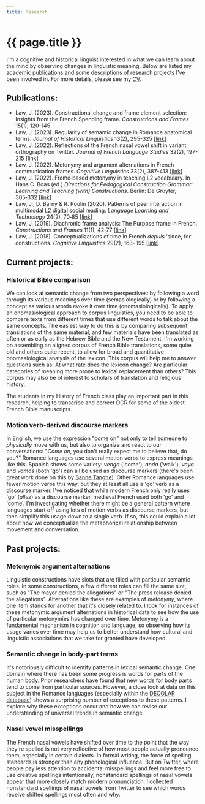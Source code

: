 ```yaml
---
title: Research
---
```


<h1>{{ page.title }}</h1>

I'm a cognitive and historical linguist interested in what we can learn about the mind by observing changes in linguistic meaning. Below are listed my academic publications and some descriptions of research projects I've been involved in. For more details, please see my [CV](/cv.html).

## Publications:

+ Law, J. (2023). Constructional change and frame element selection: Insights from the French Spending frame. *Constructions and Frames* 15(1), 120-145
+ Law, J. (2023). Regularity of semantic change in Romance anatomical terms. *Journal of Historical Linguistics* 13(2), 295-325 [[link](https://www.jbe-platform.com/content/journals/10.1075/jhl.21046.law)]
+ Law, J. (2022). Reflections of the French nasal vowel shift in variant orthography on Twitter. *Journal of French
Language Studies* 32(2), 197-215 [[link](https://www.cambridge.org/core/journals/journal-of-french-language-studies/article/abs/reflections-of-the-french-nasal-vowel-shift-in-orthography-on-twitter/5A9A1C043DD7353A2F533C3EB7970C3A)]
+ Law, J. (2022). Metonymy and argument alternations in French communication frames. *Cognitive Linguistics* 33(2), 387-413 [[link](https://www-degruyter-com.erl.lib.byu.edu/document/doi/10.1515/cog-2021-0072/html)]
+ Law, J. (2022). Frame‑based metonymy in teaching L2 vocabulary. In Hans C. Boas (ed.) *Directions for Pedagogical
Construction Grammar: Learning and Teaching (with) Constructions*. Berlin: De Gruyter, 305‑332 [[link](https://www.degruyter.com/document/doi/10.1515/9783110746723-010/html)]
+ Law, J., D. Barny & R. Poulin (2020). Patterns of peer interaction in multimodal L2 digital social reading. *Language
Learning and Technology* 24(2), 70‑85 [[link](https://www.lltjournal.org/item/10125-44726/)]
+ Law, J. (2019). Diachronic frame analysis: The Purpose frame in French. *Constructions and Frames* 11(1), 42‑77 [[link](https://www.jbe-platform.com/content/journals/10.1075/cf.00023.law)]
+ Law, J. (2018). Conceptualizations of time in French *depuis* ‘since, for’ constructions. *Cognitive Linguistics* 29(2), 163‑
195 [[link](https://www-degruyter-com.erl.lib.byu.edu/document/doi/10.1515/cog-2017-0102/html)]


## Current projects:

### Historical Bible comparison

We can look at semantic change from two perspectives: by following a word through its various meanings over time (semasiologically) or by following a concept as various words evoke it over time (onomasiologically). To apply an onomasiological approach to corpus linguistics, you need to be able to compare texts from different times that use different words to talk about the same concepts. The easiest way to do this is by comparing subsequent translations of the same material, and few materials have been translated as often or as early as the Hebrew Bible and the New Testament. I'm working on assembling an aligned corpus of French Bible translations, some quite old and others quite recent, to allow for broad and quantitative onomasiological analysis of the lexicon. This corpus will help me to answer questions such as: At what rate does the lexicon change? Are particular categories of meaning more prone to lexical replacement than others? This corpus may also be of interest to scholars of translation and religious history.

The students in my History of French class play an important part in this research, helping to transcribe and correct OCR for some of the oldest French Bible manuscripts.

### Motion verb-derived discourse markers

In English, we use the expression "come on" not only to tell someone to *physically* move with us, but also to organize and react to our conversations: "*Come on*, you don't really expect me to believe that, do you?" Romance languages use several motion verbs to express meanings like this. Spanish shows some variety: *venga* ('come'), *anda* ('walk'), *vaya* and *vamos* (both 'go') can all be used as discourse markers (there's been great work done on this by [Sanne Tanghe](https://www.sciencedirect.com/science/article/pii/S0378216615003367)). Other Romance languages use fewer motion verbs this way, but they at least all use a 'go' verb as a discourse marker. I've noticed that while modern French only really uses 'go' (*allez*) as a discourse marker, medieval French used both 'go' and 'come'. I'm investigating whether there might be a general pattern where languages start off using lots of motion verbs as discourse markers, but then simplify this usage down to a single verb. If so, this could explain a lot about how we conceptualize the metaphorical relationship between movement and conversation.

## Past projects:

### Metonymic argument alternations

Linguistic constructions have slots that are filled with particular semantic roles. In some constructions, a few different roles can fill the same slot, such as "The mayor denied the allegations" or "The press release denied the allegations". Alternations like these are examples of *metonymy*, where one item stands for another that it's closely related to. I look for instances of these metonymic argument alternations in historical data to see how the use of particular metonymies has changed over time. Metonymy is a fundamental mechanism in cognition and language, so observing how its usage varies over time may help us to better understand how cultural and linguistic associations that we take for granted have developed.

### Semantic change in body-part terms

It's notoriously difficult to identify patterns in lexical semantic change. One domain where there has been some progress is words for parts of the human body. Prior researchers have found that new words for body parts tend to come from particular sources. However, a close look at data on this subject in the Romance languages (especially within the [DECOLAR database](http://www.decolar.uni-tuebingen.de/)) shows a surprising number of exceptions to these patterns. I explore why these exceptions occur and how we can revise our understanding of universal trends in semantic change.

### Nasal vowel misspellings

The French nasal vowels have shifted over time to the point that the way they're spelled is not very reflective of how most people actually pronounce them, especially in certain dialects. In formal writing, the force of spelling standards is stronger than any phonological influence. But on Twitter, where people pay less attention to accidental misspellings and feel more free to use creative spellings intentionally, nonstandard spellings of nasal vowels appear that more closely match modern pronunciation. I collected nonstandard spellings of nasal vowels from Twitter to see which words receive shifted spellings most often and why.